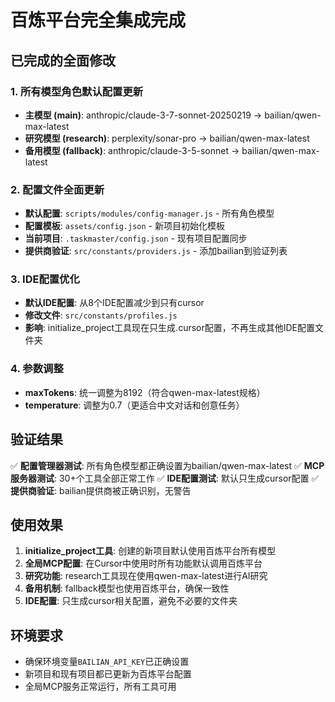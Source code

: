 # 百炼平台完全集成完成

## 已完成的全面修改

### 1. 所有模型角色默认配置更新
- **主模型 (main)**: anthropic/claude-3-7-sonnet-20250219 → bailian/qwen-max-latest
- **研究模型 (research)**: perplexity/sonar-pro → bailian/qwen-max-latest  
- **备用模型 (fallback)**: anthropic/claude-3-5-sonnet → bailian/qwen-max-latest

### 2. 配置文件全面更新
- **默认配置**: `scripts/modules/config-manager.js` - 所有角色模型
- **配置模板**: `assets/config.json` - 新项目初始化模板
- **当前项目**: `.taskmaster/config.json` - 现有项目配置同步
- **提供商验证**: `src/constants/providers.js` - 添加bailian到验证列表

### 3. IDE配置优化
- **默认IDE配置**: 从8个IDE配置减少到只有cursor
- **修改文件**: `src/constants/profiles.js`
- **影响**: initialize_project工具现在只生成.cursor配置，不再生成其他IDE配置文件夹

### 4. 参数调整
- **maxTokens**: 统一调整为8192（符合qwen-max-latest规格）
- **temperature**: 调整为0.7（更适合中文对话和创意任务）

## 验证结果

✅ **配置管理器测试**: 所有角色模型都正确设置为bailian/qwen-max-latest
✅ **MCP服务器测试**: 30+个工具全部正常工作
✅ **IDE配置测试**: 默认只生成cursor配置
✅ **提供商验证**: bailian提供商被正确识别，无警告

## 使用效果

1. **initialize_project工具**: 创建的新项目默认使用百炼平台所有模型
2. **全局MCP配置**: 在Cursor中使用时所有功能默认调用百炼平台
3. **研究功能**: research工具现在使用qwen-max-latest进行AI研究
4. **备用机制**: fallback模型也使用百炼平台，确保一致性
5. **IDE配置**: 只生成cursor相关配置，避免不必要的文件夹

## 环境要求

- 确保环境变量`BAILIAN_API_KEY`已正确设置
- 新项目和现有项目都已更新为百炼平台配置
- 全局MCP服务正常运行，所有工具可用